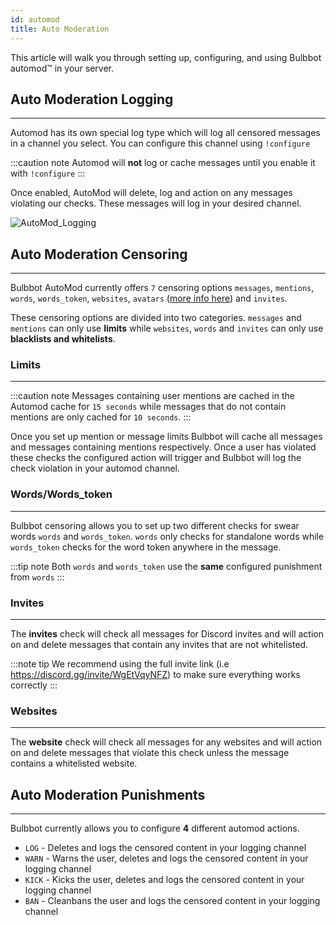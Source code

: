 ```yaml
---
id: automod
title: Auto Moderation
---
```


This article will walk you through setting up, configuring, and using Bulbbot automod™️ in your server.

## Auto Moderation Logging
---
Automod has its own special log type which will log all censored messages in a channel you select. You can configure this channel using `!configure`

:::caution note
Automod will **not** log or cache messages until you enable it with `!configure`
:::

Once enabled, AutoMod will delete, log and action on any messages violating our checks. These messages will log in your desired channel.

![AutoMod_Logging](../assets/Configuration/Automod.png)

## Auto Moderation Censoring
---
Bulbbot AutoMod currently offers `7` censoring options `messages`, `mentions`, `words`, `words_token`, `websites`, `avatars` ([more info here](../moderating/avatar-banning.md)) and `invites`.

These censoring options are divided into two categories. `messages` and `mentions` can only use **limits** while `websites`, `words` and `invites` can only use **blacklists and whitelists**. 

### Limits
---
:::caution note
Messages containing user mentions are cached in the Automod cache for `15 seconds` while messages that do not contain mentions are only cached for `10 seconds`.
:::

Once you set up mention or message limits Bulbbot will cache all messages and messages containing mentions respectively. Once a user has
violated these checks the configured action will trigger and Bulbbot will log the check violation in your automod channel.


### Words/Words_token
---
Bulbbot censoring allows you to set up two different checks for swear words `words` and `words_token`.
`words` only checks for standalone words while `words_token` checks for the word token anywhere in the message.

:::tip note
Both `words` and `words_token` use the **same** configured punishment from `words`
:::

### Invites
---
The **invites** check will check all messages for Discord invites and will action on and delete messages that contain any invites that are not whitelisted.

:::note tip
We recommend using the full invite link (i.e https://discord.gg/invite/WgEtVqyNFZ) to make sure everything works correctly
:::
### Websites
---
The **website** check will check all messages for any websites and will action on and delete messages that violate this check unless the message contains a whitelisted website.

## Auto Moderation Punishments
---
Bulbbot currently allows you to configure **4** different automod actions.
* `LOG` - Deletes and logs the censored content in your logging channel
* `WARN` - Warns the user, deletes and logs the censored content in your logging channel
* `KICK` - Kicks the user, deletes and logs the censored content in your logging channel
* `BAN` - Cleanbans the user and logs the censored content in your logging channel
